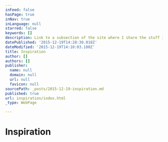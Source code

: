 ```yaml
---
inFeed: false
hasPage: true
inNav: true
inLanguage: null
starred: false
keywords: []
description: Link to a subsection of the site where I share the stuff I get my inspiration from.
datePublished: '2015-12-19T14:28:30.018Z'
dateModified: '2015-12-19T14:10:03.180Z'
title: Inspiration
author: []
authors: []
publisher:
  name: null
  domain: null
  url: null
  favicon: null
sourcePath: _posts/2015-12-19-inspiration.md
published: true
url: inspiration/index.html
_type: WebPage

---
```

# Inspiration
